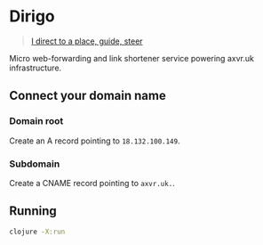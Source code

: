# Dirigo

> [I direct to a place, guide, steer](https://en.wiktionary.org/wiki/dirigo#Latin)

Micro web-forwarding and link shortener service powering axvr.uk
infrastructure.


## Connect your domain name

### Domain root

Create an A record pointing to `18.132.100.149`.

### Subdomain

Create a CNAME record pointing to `axvr.uk.`.


## Running

```sh
clojure -X:run
```
